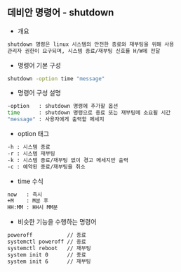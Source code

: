 ## 데비안 명령어 - shutdown

- 개요
```txt
shutdown 명령은 linux 시스템의 안전한 종료와 재부팅을 위해 사용
관리자 권한이 요구되며, 시스템 종료/재부팅 신호를 H/W에 전달
```

- 명령어 기본 구성
```bash
shutdown -option time "message"
```

- 명령어 구성 설명
```bash
-option   : shutdown 명령에 추가할 옵션
time      : shutdown 명령으로 종료 또는 재부팅에 소요될 시간
"message" : 사용자에게 출력할 메세지
```

- option 태그
```bash
-h : 시스템 종료
-r : 시스템 재부팅
-k : 시스템 종료/재부팅 없이 경고 메세지만 출력
-c : 예약된 종료/재부팅을 취소
```

- time 수식
```bash
now   : 즉시
+M    : M분 후
HH:MM : HH시 MM분
```

- 비슷한 기능을 수행하는 명령어
```bash
poweroff           // 종료
systemctl poweroff // 종료
systemctl reboot   // 재부팅
system init 0      // 종료
system init 6      // 재부팅
```
